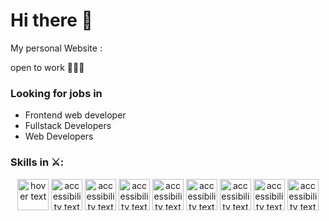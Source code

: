 # Hi there 👋
My personal Website : 

open to work 🎊🎉🎊
### Looking for jobs in
- Frontend web developer
-	Fullstack Developers
-	Web Developers

### Skills in ⚔️:
<p align="center">
  <img src="https://www.mossawirahmed.com/blog/wp-content/uploads/2017/08/html6_logo.jpg" width="50" title="hover text">
  <img src="[[https://i.stack.imgur.com/PgcSR.png](https://2ality.com/2011/10/logo-js/js.jpg)](https://upload.wikimedia.org/wikipedia/commons/9/99/Unofficial_JavaScript_logo_2.svg)" width="50" alt="accessibility text">
   <img src="https://i.stack.imgur.com/PgcSR.png" width="50" alt="accessibility text">
   <img src="https://i.stack.imgur.com/PgcSR.png" width="50" alt="accessibility text">
   <img src="https://i.stack.imgur.com/PgcSR.png" width="50" alt="accessibility text">
   <img src="https://i.stack.imgur.com/PgcSR.png" width="50" alt="accessibility text">
   <img src="https://i.stack.imgur.com/PgcSR.png" width="50" alt="accessibility text">
   <img src="https://i.stack.imgur.com/PgcSR.png" width="50" alt="accessibility text">
   <img src="https://i.stack.imgur.com/PgcSR.png" width="50" alt="accessibility text">
</p>
<!--
**odedmasala/odedMasala** is a ✨ _special_ ✨ repository because its `README.md` (this file) appears on your GitHub profile.

Here are some ideas to get you started:


- 🔭 I’m currently working on ...
- 🌱 I’m currently learning ...
- 👯 I’m looking to collaborate on ...
- 🤔 I’m looking for help with ...
- 💬 Ask me about ...
- 📫 How to reach me: ...
- 😄 Pronouns: ...
- ⚡ Fun fact: ...
-->
